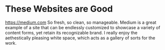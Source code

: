 
# These Websites are Good

https://medium.com
So fresh, so clean, so manageable. Medium is a great example of a site that can be endlessly customized to showcase a variety of content forms, yet retain its recognizable brand. I really enjoy the aethestically pleasing white space, which acts as a gallery of sorts for the work.
